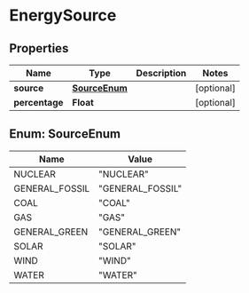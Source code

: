 # EnergySource

## Properties
Name | Type | Description | Notes
------------ | ------------- | ------------- | -------------
**source** | [**SourceEnum**](#SourceEnum) |  |  [optional]
**percentage** | **Float** |  |  [optional]

<a name="SourceEnum"></a>
## Enum: SourceEnum
Name | Value
---- | -----
NUCLEAR | &quot;NUCLEAR&quot;
GENERAL_FOSSIL | &quot;GENERAL_FOSSIL&quot;
COAL | &quot;COAL&quot;
GAS | &quot;GAS&quot;
GENERAL_GREEN | &quot;GENERAL_GREEN&quot;
SOLAR | &quot;SOLAR&quot;
WIND | &quot;WIND&quot;
WATER | &quot;WATER&quot;
